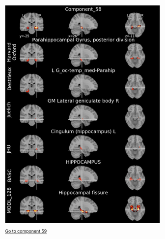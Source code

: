 


![58](preliminary/58.jpg "Component 58")

[Go to component 59](https://parietal-inria.github.io/MODL_atlas/1024/59 "Component 59")